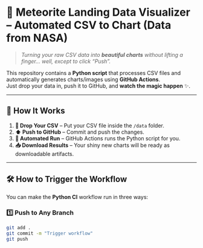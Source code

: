 # 🌌 Meteorite Landing Data Visualizer – Automated CSV to Chart (Data from NASA)

> _Turning your raw CSV data into **beautiful charts** without lifting a finger... well, except to click “Push”._

This repository contains a **Python script** that processes CSV files and automatically generates charts/images using **GitHub Actions**.  
Just drop your data in, push it to GitHub, and **watch the magic happen** ✨.

---

## 🚀 How It Works
1. **📂 Drop Your CSV** – Put your CSV file inside the `/data` folder.  
2. **⬆ Push to GitHub** – Commit and push the changes.  
3. **🤖 Automated Run** – GitHub Actions runs the Python script for you.  
4. **📥 Download Results** – Your shiny new charts will be ready as downloadable artifacts.

---

## 🛠 How to Trigger the Workflow

You can make the **Python CI** workflow run in three ways:
### 1️⃣ Push to Any Branch
```bash
git add .
git commit -m "Trigger workflow"
git push

